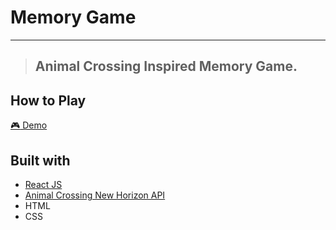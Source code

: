 # Memory Game
---
>## Animal Crossing Inspired Memory Game.


## How to Play
[:video_game: Demo](https://ctran4347.github.io/memory-game)



## Built with
- [React JS](https://reactjs.org/)
- [Animal Crossing New Horizon API](http://acnhapi.com/)
- HTML
- CSS


